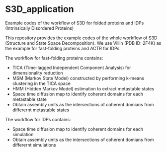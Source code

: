 # S3D_application
Example codes of the workflow of S3D for folded proteins and IDPs (Intrinsically Disordered Proteins)

This repository provides the example codes of the whole workflow of S3D (Structure and State Space Decomposition). We use Villin (PDB ID: 2F4K) as the example for fast-folding proteins and ACTR for IDPs.

The workflow for fast-folding proteins contains:
* TICA (Time-lagged Independent Component Analysis) for dimensionality reduction
* MSM (Markov State Model) constructed by performing k-means clustering in the TICA space
* HMM (Hidden Markov Model) estimation to extract metastable states
* Space time diffusion map to identify coherent domains for each metastable state
* Obtain assembly units as the intersections of coherent domians from differernt metastable states

The workflow for IDPs contains:
* Space time diffusion map to identify coherent domains for each simulation
* Obtain assembly units as the intersections of coherent domians from differernt simulations
